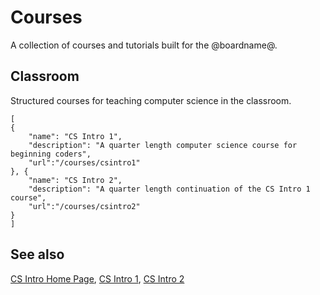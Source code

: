 # Courses

A collection of courses and tutorials built for the @boardname@.

## Classroom

Structured courses for teaching computer science in the classroom.

```codecard
[
{
    "name": "CS Intro 1",
    "description": "A quarter length computer science course for beginning coders",
    "url":"/courses/csintro1"
}, {
    "name": "CS Intro 2",
    "description": "A quarter length continuation of the CS Intro 1 course",
    "url":"/courses/csintro2"
}
]
```

## See also

[CS Intro Home Page](/courses/csintro), [CS Intro 1](/courses/csintro1), [CS Intro 2](/courses/csintro2)